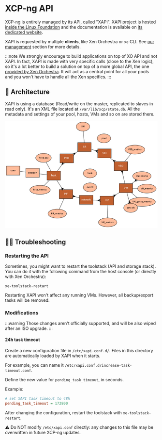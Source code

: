 # XCP-ng API

XCP-ng is entirely managed by its API, called "XAPI". XAPI project is hosted [inside the Linux Foundation](https://xenproject.org/developers/teams/xen-api/) and the documentation is available on [its dedicated website](https://xapi-project.github.io/xen-api/).

XAPI is requested by multiple **clients**, like Xen Orchestra or `xe` CLI. See [our management](../../../management) section for more details.

:::note
We strongly encourage to build applications on top of XO API and not XAPI. In fact, XAPI is made with very specific calls (close to the Xen logic), so it's a lot better to build a solution on top of a more global API, the one [provided by Xen Orchestra](https://xen-orchestra.com/docs/architecture.html#api). It will act as a central point for all your pools and you won't have to handle all the Xen specifics.
:::

## 📐 Architecture

XAPI is using a database (Read/write on the master, replicated to slaves in read only). It's an XML file located at `/var/lib/xcp/state.db`. All the metadata and settings of your pool, hosts, VMs and so on are stored there.

![](../../../static/img/xapiclasses.png)

## 🧑‍⚕️ Troubleshooting

### Restarting the API

Sometimes, you might want to restart the toolstack (API and storage stack). You can do it with the following command from the host console (or directly with Xen Orchestra):

 ```
 xe-toolstack-restart
 ```

Restarting XAPI won't affect any running VMs. However, all backup/export tasks will be removed.

### Modifications

:::warning
Those changes aren't officially supported, and will be also wiped after an ISO upgrade.
:::

#### 24h task timeout

Create a new configuration file in `/etc/xapi.conf.d/`. Files in this directory are automatically loaded by XAPI when it starts.

For example, you can name it `/etc/xapi.conf.d/increase-task-timeout.conf`.

Define the new value for `pending_task_timeout`, in seconds.

Example:
```ini
# set XAPI task timeout to 48h
pending_task_timeout = 172800
```


After changing the configuration, restart the toolstack with `xe-toolstack-restart`.

⚠️ Do NOT modify `/etc/xapi.conf` directly: any changes to this file may be overwritten in future XCP-ng updates.
